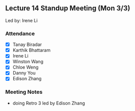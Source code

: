 ## Lecture 14 Standup Meeting (Mon 3/3)
Led by: Irene Li

### Attendance
- [X] Tanay Biradar
- [X] Karthik Bhattaram
- [X] Irene Li
- [X] Winston Wang
- [X] Chloe Weng
- [X] Danny You
- [X] Edison Zhang

### Meeting Notes
- doing Retro 3 led by Edison Zhang

